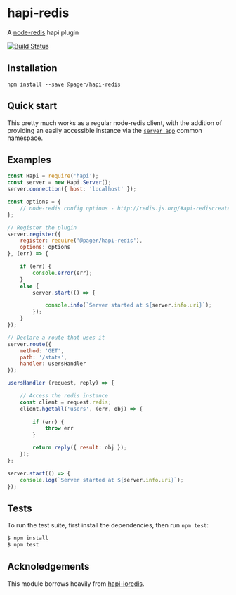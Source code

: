 # hapi-redis

  A [node-redis] hapi plugin

[![Build Status](https://travis-ci.org/pagerinc/hapi-redis.svg?branch=master)](https://travis-ci.org/pagerinc/hapi-redis)

## Installation

```
npm install --save @pager/hapi-redis
```

## Quick start

This pretty much works as a regular node-redis client, with the addition of providing an easily accessible instance via the [`server.app`](http://hapijs.com/api#serverapp) common namespace.

## Examples

```js
const Hapi = require('hapi');
const server = new Hapi.Server();
server.connection({ host: 'localhost' });

const options = {
    // node-redis config options - http://redis.js.org/#api-rediscreateclient
};

// Register the plugin
server.register({
    register: require('@pager/hapi-redis'),
    options: options
}, (err) => {

    if (err) {
        console.error(err);
    } 
    else {
        server.start(() => {

            console.info(`Server started at ${server.info.uri}`);
        });
    }
});

// Declare a route that uses it
server.route({
    method: 'GET',
    path: '/stats',
    handler: usersHandler
});

usersHandler (request, reply) => {

    // Access the redis instance
    const client = request.redis;
    client.hgetall('users', (err, obj) => {
    
        if (err) {
            throw err
        }

        return reply({ result: obj });
    });
};

server.start(() => {
    console.log(`Server started at ${server.info.uri}`);
});
```

## Tests

To run the test suite, first install the dependencies, then run `npm test`:

```bash
$ npm install
$ npm test
```

## Acknoledgements

This module borrows heavily from [hapi-ioredis].

[node-redis]: https://github.com/NodeRedis/node_redis
[hapi-ioredis]: https://github.com/cilindrox/hapi-ioredis
